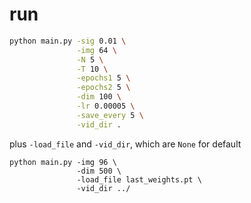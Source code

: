 # run

```bash
python main.py -sig 0.01 \
               -img 64 \
               -N 5 \
               -T 10 \
               -epochs1 5 \
               -epochs2 5 \
               -dim 100 \
               -lr 0.00005 \
               -save_every 5 \
               -vid_dir .
```
plus `-load_file` and `-vid_dir`, which are `None` for default


```
python main.py -img 96 \
               -dim 500 \
               -load_file last_weights.pt \
               -vid_dir ../
```